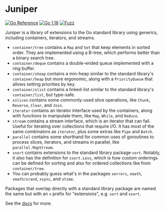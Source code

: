# Juniper

[![Go Reference](https://pkg.go.dev/badge/github.com/bradenaw/juniper.svg)](https://pkg.go.dev/github.com/bradenaw/juniper)
[![Go 1.18](https://github.com/bradenaw/juniper/actions/workflows/go1.18.yml/badge.svg)](https://github.com/bradenaw/juniper/actions/workflows/go1.18.yml)
[![Fuzz](https://github.com/bradenaw/juniper/actions/workflows/fuzz.yml/badge.svg)](https://github.com/bradenaw/juniper/actions/workflows/fuzz.yml)

Juniper is a library of extensions to the Go standard library using generics, including containers,
iterators, and streams.

- `container/tree` contains a `Map` and `Set` that keep elements in sorted order. They are
  implemented using a B-tree, which performs better than a binary search tree.
- `container/deque` contains a double-ended queue implemented with a ring buffer.
- `container/xheap` contains a min-heap similar to the standard library's `container/heap` but
  more ergonomic, along with a `PriorityQueue` that allows setting priorities by key.
- `container/xlist` contains a linked-list similar to the standard library's `container/list`, but
  type-safe.
- `xslices` contains some commonly-used slice operations, like `Chunk`, `Reverse`, `Clear`, and
  `Join`.
- `iterator` contains an iterator interface used by the containers, along with functions to
  manipulate them, like `Map`, `While`, and `Reduce`.
- `stream` contains a stream interface, which is an iterator that can fail. Useful for iterating
  over collections that require I/O. It has most of the same combinators as `iterator`, plus some
  extras like `Pipe` and `Batch`.
- `parallel` contains some shorthand for common uses of goroutines to process slices, iterators, and
  streams in parallel, like `parallel.MapStream`.
- `xsort` contains extensions to the standard library package `sort`. Notably, it also has the
  definition for `xsort.Less`, which is how custom orderings can be defined for sorting and also for
  ordered collections like from `container/tree`.
- You can probably guess what's in the packages `xerrors`, `xmath`, `xmath/xrand`, `xsync`, and
  `xtime`.

Packages that overlap directly with a standard library package are named the same but with an `x`
prefix for "extensions", e.g. `sort` and `xsort`.

See the [docs](https://pkg.go.dev/github.com/bradenaw/juniper) for more.

